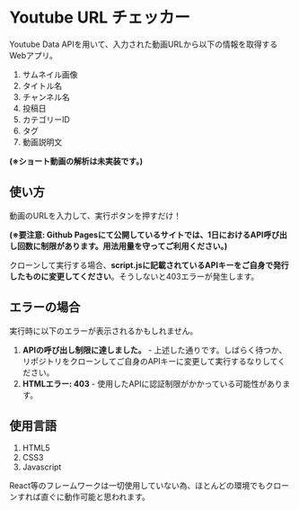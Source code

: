 # Youtube URL チェッカー

Youtube Data APIを用いて、入力された動画URLから以下の情報を取得するWebアプリ。

1. サムネイル画像 
2. タイトル名
3. チャンネル名
4. 投稿日
5. カテゴリーID
6. タグ
7. 動画説明文

**(※ショート動画の解析は未実装です。)**

## 使い方

動画のURLを入力して、実行ボタンを押すだけ！

**(※要注意: Github Pagesにて公開しているサイトでは、1日におけるAPI呼び出し回数に制限があります。用法用量を守ってご利用ください。)**

クローンして実行する場合、**script.jsに記載されているAPIキーをご自身で発行したものに変更してください**。そうしないと403エラーが発生します。

## エラーの場合

実行時に以下のエラーが表示されるかもしれません。

1. **APIの呼び出し制限に達しました。** - 上述した通りです。しばらく待つか、リポジトリをクローンしてご自身のAPIキーに変更して実行するなりしてください。
2. **HTMLエラー: 403** - 使用したAPIに認証制限がかかっている可能性があります。

## 使用言語

1. HTML5
2. CSS3
3. Javascript

React等のフレームワークは一切使用していない為、ほとんどの環境でもクローンすれば直ぐに動作可能と思われます。
